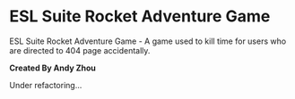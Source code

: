 # ESL Suite Rocket Adventure Game
ESL Suite Rocket Adventure Game - A game used to kill time for users who are directed to 404 page accidentally.

**Created By Andy Zhou**

Under refactoring...
